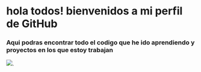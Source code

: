 # hola todos! bienvenidos a mi perfil de GitHub


### Aqui podras encontrar todo  el codigo que he ido aprendiendo y proyectos en los que estoy trabajan

![](https://pin.it/7lA3Eka).
